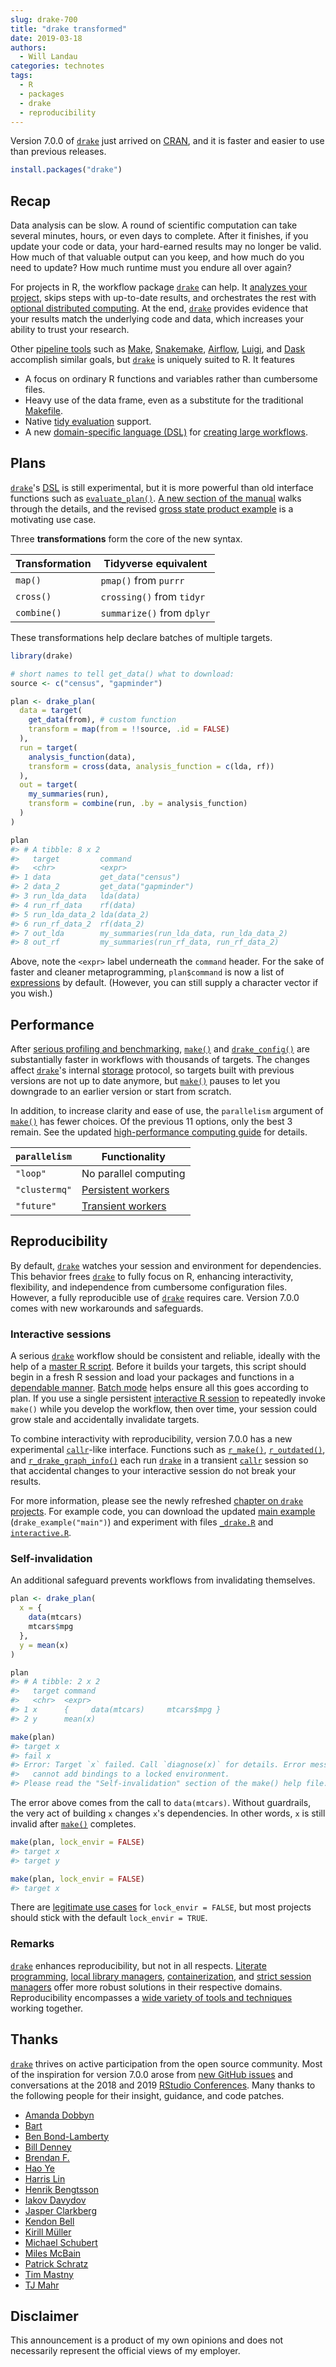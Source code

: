 ```yaml
---
slug: drake-700
title: "drake transformed"
date: 2019-03-18
authors:
  - Will Landau
categories: technotes
tags:
  - R
  - packages
  - drake
  - reproducibility
---
```




Version 7.0.0 of [`drake`](https://github.com/ropensci/drake) just arrived on [CRAN](http://cran.r-project.org/), and it is faster and easier to use than previous releases.


```r
install.packages("drake")
```

## Recap

Data analysis can be slow. A round of scientific computation can take several minutes, hours, or even days to complete. After it finishes, if you update your code or data, your hard-earned results may no longer be valid. How much of that valuable output can you keep, and how much do you need to update? How much runtime must you endure all over again?

For projects in R, the workflow package [`drake`](https://github.com/ropensci/drake) can help. It [analyzes your project](https://ropenscilabs.github.io/drake-manual/plans.html), skips steps with up-to-date results, and orchestrates the rest with [optional distributed computing](https://ropenscilabs.github.io/drake-manual/hpc.html). At the end, [`drake`](https://github.com/ropensci/drake) provides evidence that your results match the underlying code and data, which increases your ability to trust your research.

Other [pipeline tools](https://github.com/pditommaso/awesome-pipeline) such as [Make](https://www.gnu.org/software/make), [Snakemake](https://bitbucket.org/johanneskoester/snakemake/wiki/Home), [Airflow](https://github.com/apache/airflow), [Luigi](https://github.com/spotify/luigi), and [Dask](https://github.com/dask/dask) accomplish similar goals, but [`drake`](https://github.com/ropensci/drake) is uniquely suited to R. It features

- A focus on ordinary R functions and variables rather than cumbersome files.
- Heavy use of the data frame, even as a substitute for the  traditional [Makefile](https://www.gnu.org/software/make).
- Native [tidy evaluation](https://tidyeval.tidyverse.org) support.
- A new [domain-specific language (DSL)](http://adv-r.had.co.nz/dsl.html) for [creating large workflows](https://ropenscilabs.github.io/drake-manual/plans.html#large-plans).

## Plans

[`drake`](https://github.com/ropensci/drake)'s [DSL](http://adv-r.had.co.nz/dsl.html) is still experimental, but it is more powerful than old interface functions such as [`evaluate_plan()`](https://ropensci.github.io/drake/reference/evaluate_plan.html). [A new section of the manual](https://ropenscilabs.github.io/drake-manual/plans.html#large-plans) walks through the details, and the revised [gross state product example](https://ropenscilabs.github.io/drake-manual/gsp.html) is a motivating use case.

Three **transformations** form the core of the new syntax.

| Transformation | Tidyverse equivalent        |
|----------------|-----------------------------|
| `map()`        | `pmap()` from `purrr`       |
| `cross()`      | `crossing()` from `tidyr`   |
| `combine()`    | `summarize()` from `dplyr`  |

These transformations help declare batches of multiple targets.


```r
library(drake)

# short names to tell get_data() what to download:
source <- c("census", "gapminder")

plan <- drake_plan(
  data = target(
    get_data(from), # custom function
    transform = map(from = !!source, .id = FALSE)
  ),
  run = target(
    analysis_function(data),
    transform = cross(data, analysis_function = c(lda, rf))
  ),
  out = target(
    my_summaries(run),
    transform = combine(run, .by = analysis_function)
  )
)

plan
#> # A tibble: 8 x 2
#>   target         command                                   
#>   <chr>          <expr>                                    
#> 1 data           get_data("census")                        
#> 2 data_2         get_data("gapminder")                     
#> 3 run_lda_data   lda(data)                                 
#> 4 run_rf_data    rf(data)                                  
#> 5 run_lda_data_2 lda(data_2)                               
#> 6 run_rf_data_2  rf(data_2)                                
#> 7 out_lda        my_summaries(run_lda_data, run_lda_data_2)
#> 8 out_rf         my_summaries(run_rf_data, run_rf_data_2)
```

Above, note the `<expr>` label underneath the `command` header. For the sake of faster and cleaner metaprogramming, `plan$command` is now a list of [expressions](http://adv-r.had.co.nz/Expressions.html) by default. (However, you can still supply a character vector if you wish.)

## Performance

After [serious profiling and benchmarking](https://github.com/wlandau/drake-examples/tree/master/overhead), [`make()`](https://ropensci.github.io/drake/reference/make.html) and [`drake_config()`](https://ropensci.github.io/drake/reference/drake_config.html) are substantially faster in workflows with thousands of targets. The changes affect [`drake`](https://github.com/ropensci/drake)'s internal [storage](https://github.com/richfitz/storr) protocol, so targets built with previous versions are not up to date anymore, but [`make()`](https://ropensci.github.io/drake/reference/make.html) pauses to let you downgrade to an earlier version or start from scratch.

In addition, to increase clarity and ease of use, the `parallelism` argument of [`make()`](https://ropensci.github.io/drake/reference/make.html) has fewer choices. Of the previous 11 options, only the best 3 remain. See the updated [high-performance computing guide](https://ropenscilabs.github.io/drake-manual/hpc.html) for details.

| `parallelism` | Functionality         |
|---------------|-----------------------|
| `"loop"`      | No parallel computing |
| `"clustermq"` | [Persistent workers](https://ropenscilabs.github.io/drake-manual/hpc.html#persistent-workers)    |
| `"future"`    | [Transient workers](https://ropenscilabs.github.io/drake-manual/hpc.html#transient-workers)     |

## Reproducibility

By default, [`drake`](https://github.com/ropensci/drake) watches your session and environment for dependencies. This behavior frees [`drake`](https://github.com/ropensci/drake) to fully focus on R, enhancing interactivity, flexibility, and independence from cumbersome configuration files. However, a fully reproducible use of [`drake`](https://github.com/ropensci/drake) requires care. Version 7.0.0 comes with new workarounds and safeguards.

### Interactive sessions

A serious [`drake`](https://github.com/ropensci/drake) workflow should be consistent and reliable, ideally with the help of a [master R script](https://github.com/wlandau/drake-examples/blob/master/gsp/make.R). Before it builds your targets, this script should begin in a fresh R session and load your packages and functions in a [dependable manner](https://github.com/wlandau/drake-examples/blob/d9417547a05aec416afbbda913eaf2d44a552d5b/gsp/make.R#L4-L6). [Batch mode](https://www.statmethods.net/interface/batch.html) helps ensure all this goes according to plan. If you use a single persistent [interactive R session](https://stat.ethz.ch/R-manual/R-devel/library/base/html/interactive.html) to repeatedly invoke `make()` while you develop the workflow, then over time, your session could grow stale and accidentally invalidate targets.

To combine interactivity with reproducibility, version 7.0.0 has a new experimental [`callr`](https://github.com/r-lib/callr)-like interface. Functions such as [`r_make()`](https://ropensci.github.io/drake/reference/r_make.html), [`r_outdated()`](https://ropensci.github.io/drake/reference/r_make.html), and [`r_drake_graph_info()`](https://ropensci.github.io/drake/reference/r_make.html) each run [`drake`](https://github.com/ropensci/drake) in a transient [`callr`](https://github.com/r-lib/callr) session so that accidental changes to your interactive session do not break your results.

For more information, please see the newly refreshed [chapter on `drake` projects](https://ropenscilabs.github.io/drake-manual/projects.html#safer-interactivity). For example code, you can download the updated [main example](https://github.com/wlandau/drake-examples/tree/master/main) (`drake_example("main")`) and experiment with files [`_drake.R`](https://github.com/wlandau/drake-examples/blob/master/main/_drake.R) and [`interactive.R`](https://github.com/wlandau/drake-examples/blob/master/main/interactive.R).

### Self-invalidation

An additional safeguard prevents workflows from invalidating themselves.


```r
plan <- drake_plan(
  x = {
    data(mtcars)
    mtcars$mpg
  },
  y = mean(x)
)

plan
#> # A tibble: 2 x 2
#>   target command                            
#>   <chr>  <expr>                             
#> 1 x      {     data(mtcars)     mtcars$mpg }
#> 2 y      mean(x)

make(plan)
#> target x
#> fail x
#> Error: Target `x` failed. Call `diagnose(x)` for details. Error message:
#>   cannot add bindings to a locked environment. 
#> Please read the "Self-invalidation" section of the make() help file.
```

The error above comes from the call to `data(mtcars)`. Without guardrails, the very act of building `x` changes `x`'s dependencies. In other words, `x` is still invalid after [`make()`](https://ropensci.github.io/drake/reference/make.html) completes.


```r
make(plan, lock_envir = FALSE)
#> target x
#> target y

make(plan, lock_envir = FALSE)
#> target x
```

There are [legitimate use cases](https://github.com/ropensci/drake/issues/675#issuecomment-458222414) for `lock_envir = FALSE`, but most projects should stick with the default `lock_envir = TRUE`.

### Remarks

[`drake`](https://github.com/ropensci/drake) enhances reproducibility, but not in all respects. [Literate programming](https://rmarkdown.rstudio.com), [local library managers](https://rstudio.github.io/packrat), [containerization](https://www.docker.com), and [strict session managers](https://github.com/tidyverse/reprex) offer more robust solutions in their respective domains. Reproducibility encompasses a [wide variety of tools and techniques](https://github.com/karthik/rstudio2019) working together.

## Thanks

[`drake`](https://github.com/ropensci/drake) thrives on active participation from the open source community. Most of the inspiration for version 7.0.0 arose from [new GitHub issues](https://github.com/ropensci/drake/issues) and conversations at the 2018 and 2019 [RStudio Conferences](https://www.rstudio.com/conference). Many thanks to the following people for their insight, guidance, and code patches.

- <a href="https://github.com/aedobbyn">Amanda Dobbyn</a>
- <a href="https://github.com/bart1">Bart</a>
- <a href="https://github.com/bpbond">Ben Bond-Lamberty</a>
- <a href="https://github.com/billdenney">Bill Denney</a>
- <a href="https://github.com/brendanf">Brendan F.</a>
- <a href="https://github.com/ha0ye">Hao Ye</a>
- <a href="https://github.com/htlin">Harris Lin</a>
- <a href="https://github.com/HenrikBengtsson">Henrik Bengtsson</a>
- <a href="https://github.com/idavydov">Iakov Davydov</a>
- <a href="https://github.com/dapperjapper">Jasper Clarkberg</a>
- <a href="https://github.com/kendonB">Kendon Bell</a>
- <a href="https://github.com/krlmlr">Kirill Müller</a>
- <a href="https://github.com/mschubert">Michael Schubert</a>
- <a href="https://github.com/MilesMcBain">Miles McBain</a>
- <a href="https://github.com/pat-s">Patrick Schratz</a>
- <a href="https://github.com/tmastny">Tim Mastny</a>
- <a href="https://github.com/tjmahr">TJ Mahr</a>



## Disclaimer

This announcement is a product of my own opinions and does not necessarily represent the official views of my employer.
